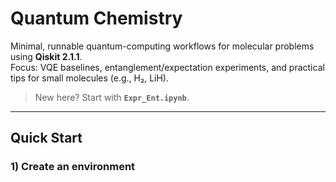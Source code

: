 # Quantum Chemistry

Minimal, runnable quantum-computing workflows for molecular problems using **Qiskit 2.1.1**.  
Focus: VQE baselines, entanglement/expectation experiments, and practical tips for small molecules (e.g., H₂, LiH).

> New here? Start with **`Expr_Ent.ipynb`**.

---

## Quick Start

### 1) Create an environment
